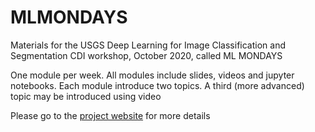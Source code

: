 # MLMONDAYS
Materials for the USGS Deep Learning for Image Classification and Segmentation CDI workshop, October 2020, called ML MONDAYS

One module per week. All modules include slides, videos and jupyter notebooks. Each module introduce two topics. A third (more advanced) topic may be introduced using video

Please go to the [project website](https://dbuscombe-usgs.github.io/MLMONDAYS) for more details
